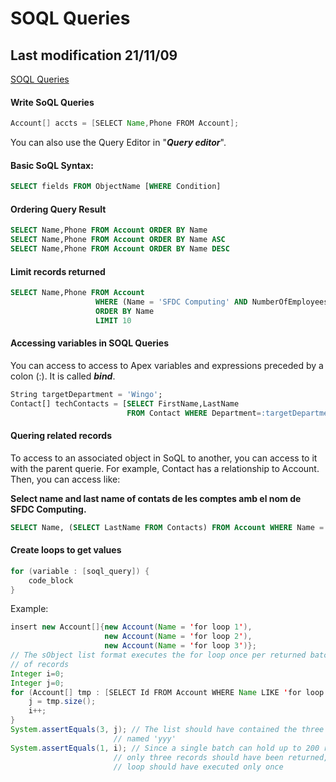 # SOQL Queries
## Last modification 21/11/09

[SOQL Queries](https://trailhead.salesforce.com/en/content/learn/modules/apex_database/apex_database_soql)

#### Write SoQL Queries
```Java
Account[] accts = [SELECT Name,Phone FROM Account];
```

You can also use the Query Editor in "***Query editor***".

#### Basic SoQL Syntax:
```SQL
SELECT fields FROM ObjectName [WHERE Condition]
```

#### Ordering Query Result
```SQL
SELECT Name,Phone FROM Account ORDER BY Name
SELECT Name,Phone FROM Account ORDER BY Name ASC
SELECT Name,Phone FROM Account ORDER BY Name DESC
```

#### Limit records returned
```SQL
SELECT Name,Phone FROM Account 
                   WHERE (Name = 'SFDC Computing' AND NumberOfEmployees>25)
                   ORDER BY Name
                   LIMIT 10
```

#### Accessing variables in SOQL Queries
You can access to access to Apex variables and expressions preceded by a colon (:). It is called ***bind***.

```SQL
String targetDepartment = 'Wingo';
Contact[] techContacts = [SELECT FirstName,LastName 
                          FROM Contact WHERE Department=:targetDepartment];
```

#### Quering related records
To access to an associated object in SoQL to another, you can access to it with the parent querie.
For example, Contact has a relationship to Account. Then, you can access like:

**Select name and last name of contats de les comptes amb el nom de SFDC Computing.**

```SQL
SELECT Name, (SELECT LastName FROM Contacts) FROM Account WHERE Name = 'SFDC Computing'
```

#### Create loops to get values
```Java
for (variable : [soql_query]) {
    code_block
}
```

Example:
```Java
insert new Account[]{new Account(Name = 'for loop 1'), 
                     new Account(Name = 'for loop 2'), 
                     new Account(Name = 'for loop 3')};
// The sObject list format executes the for loop once per returned batch
// of records
Integer i=0;
Integer j=0;
for (Account[] tmp : [SELECT Id FROM Account WHERE Name LIKE 'for loop _']) {
    j = tmp.size();
    i++;
}
System.assertEquals(3, j); // The list should have contained the three accounts
                       // named 'yyy'
System.assertEquals(1, i); // Since a single batch can hold up to 200 records and,
                       // only three records should have been returned, the 
                       // loop should have executed only once
```
